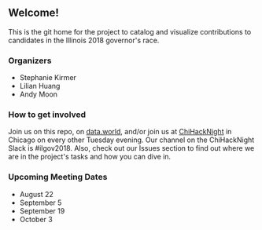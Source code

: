 
## Welcome!
This is the git home for the project to catalog and visualize contributions to 
candidates in the Illinois 2018 governor's race.

### Organizers
- Stephanie Kirmer
- Lilian Huang 
- Andy Moon

### How to get involved
Join us on this repo, on [data.world](https://data.world/lilianhj/ilgov-2018), 
and/or join us at [ChiHackNight](https://chihacknight.org) in Chicago on
every other Tuesday evening. Our channel on the ChiHackNight Slack is #ilgov2018.
Also, check out our Issues section to find out where we are in the project's tasks and how you can dive in.

### Upcoming Meeting Dates
- August 22
- September 5
- September 19
- October 3
